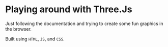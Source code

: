 # Playing around with Three.Js

Just following the documentation and trying to create some fun graphics in the browser.

Built using `HTML`, `JS`, and `CSS`.
